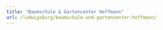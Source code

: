 ```yaml
---
title: "Baumschule & Gartencenter Hoffmann"
url: /ludwigsburg/baumschule-und-gartencenter-hoffmann/
---
```

